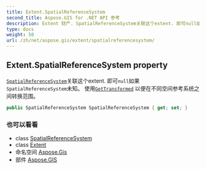 ```yaml
---
title: Extent.SpatialReferenceSystem
second_title: Aspose.GIS for .NET API 参考
description: Extent 财产. SpatialReferenceSystem关联这个extent. 即可null如果SpatialReferenceSystem未知 使用GetTransformed 以便在不同空间参考系统之间转换范围
type: docs
weight: 50
url: /zh/net/aspose.gis/extent/spatialreferencesystem/
---
```

## Extent.SpatialReferenceSystem property

[`SpatialReferenceSystem`](../../../aspose.gis.spatialreferencing/spatialreferencesystem/)关联这个extent. 即可`null`如果`SpatialReferenceSystem`未知。 使用[`GetTransformed`](../gettransformed/) 以便在不同空间参考系统之间转换范围。

```csharp
public SpatialReferenceSystem SpatialReferenceSystem { get; set; }
```

### 也可以看看

* class [SpatialReferenceSystem](../../../aspose.gis.spatialreferencing/spatialreferencesystem/)
* class [Extent](../)
* 命名空间 [Aspose.Gis](../../extent/)
* 部件 [Aspose.GIS](../../../)


